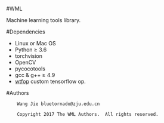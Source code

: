 #WML

Machine learning tools library.

#Dependencies
- Linux or Mac OS
- Python ≥ 3.6
- torchvision
- OpenCV
- pycocotools
- gcc & g++ ≥ 4.9
- [wtfop](https://github.com/vghost2008/wtfop) custom tensorflow op.

#Authors

```
    Wang Jie bluetornado@zju.edu.cn

    Copyright 2017 The WML Authors.  All rights reserved.
```
